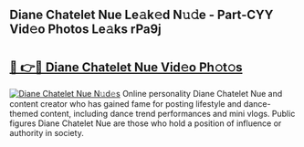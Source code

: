 ## Diane Chatelet Nue Le𝚊k𝚎d N𝚞𝚍e - Part-CYY Vid𝚎o Photos Le𝚊ks rPa9j

# <h2><a href="http://fb18hq.evod.top/?m=Diane+Chatelet+Nue">🔗 👉🔴 Diane Chatelet Nue Vid𝚎o Ph𝚘t𝚘s</a></h2>

[![Diane Chatelet Nue N𝚞d𝚎s](https://i.imgur.com/8V9OHl7.gif)](http://fb18hq.evod.top/?m=Diane+Chatelet+Nue)
Online personality Diane Chatelet Nue and content creator who has gained fame for posting lifestyle and dance-themed content, including dance trend performances and mini vlogs. Public figures Diane Chatelet Nue are those who hold a position of influence or authority in society. 
